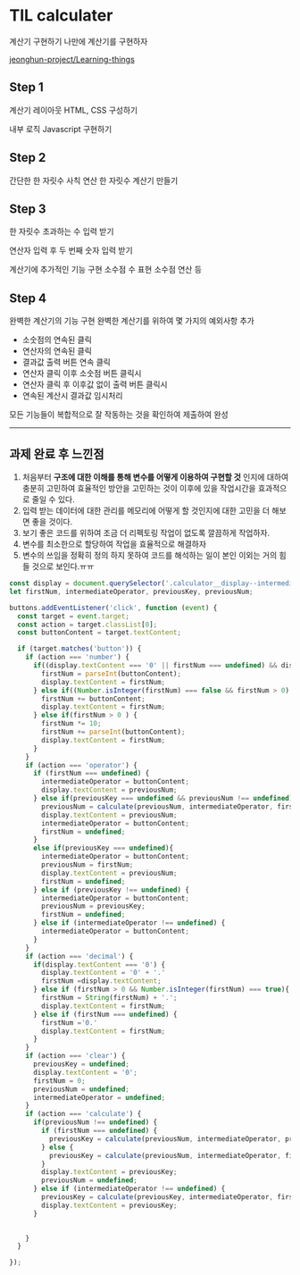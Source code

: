 # TIL calculater

계산기 구현하기 나만에 계산기를 구현하자

[jeonghun-project/Learning-things](https://github.com/jeonghun-project/Learning-things/tree/main/javascript/calculator)

## Step 1

계산기 레이아웃 HTML, CSS 구성하기

내부 로직 Javascript 구현하기 

## Step 2

간단한 한 자릿수 사칙 연산 한 자릿수 계산기 만들기

## Step 3

한 자릿수 초과하는 수 입력 받기

연산자 입력 후 두 번째 숫자 입력 받기

계산기에 추가적인 기능 구현 소수점 수 표현 소수점 연산 등

## Step 4

완벽한 계산기의 기능 구현 완벽한 계산기를 위하여 몇 가지의 예외사항 추가

- 소숫점의 연속된 클릭
- 연산자의 연속된 클릭
- 결과값 출력 버튼 연속 클릭
- 연산자 클릭 이후 소숫점 버튼 클릭시
- 연산자 클릭 후 이후값 없이 출력 버튼 클릭시
- 연속된 계산시 결과값 임시처리

모든 기능들이 복합적으로 잘 작동하는 것을 확인하여 제출하여 완성

---

## 과제 완료 후 느낀점

1. 처음부터 **구조에 대한 이해를 통해 변수를 어떻게 이용하여 구현할 것** 인지에 대하여 충분히 고민하여 효율적인 방안을 고민하는 것이 이후에 있을 작업시간을 효과적으로 줄일 수 있다. 
2. 입력 받는 데이터에 대한 관리를 메모리에 어떻게 할 것인지에 대한 고민을 더 해보면 좋을 것이다.
3. 보기 좋은 코드를 위하여 조금 더 리펙토링 작업이 없도록 깔끔하게 작업하자.
4. 변수를 최소한으로 할당하여 작업을 효율적으로 해결하자
5. 변수의 쓰임을 정확히 정의 하지 못하여 코드를 해석하는 일이 본인 이외는 거의 힘들 것으로 보인다.ㅠㅠ

```jsx
const display = document.querySelector('.calculator__display--intermediate');
let firstNum, intermediateOperator, previousKey, previousNum;

buttons.addEventListener('click', function (event) {
  const target = event.target; 
  const action = target.classList[0]; 
  const buttonContent = target.textContent; 

  if (target.matches('button')) {
    if (action === 'number') {
      if((display.textContent === '0' || firstNum === undefined) && display.textContent !== '0.') {
        firstNum = parseInt(buttonContent);
        display.textContent = firstNum;
      } else if((Number.isInteger(firstNum) === false && firstNum > 0) || display.textContent === '0.') {
        firstNum += buttonContent;
        display.textContent = firstNum;
      } else if(firstNum > 0 ) {
        firstNum *= 10;
        firstNum += parseInt(buttonContent);
        display.textContent = firstNum;
      }
    }
    if (action === 'operator') {
      if (firstNum === undefined) {
        intermediateOperator = buttonContent;
        display.textContent = previousNum;
      } else if(previousKey === undefined && previousNum !== undefined) {
        previousNum = calculate(previousNum, intermediateOperator, firstNum);
        display.textContent = previousNum;
        intermediateOperator = buttonContent;
        firstNum = undefined;
      }
      else if(previousKey === undefined){
        intermediateOperator = buttonContent;
        previousNum = firstNum; 
        display.textContent = previousNum;
        firstNum = undefined;
      } else if (previousKey !== undefined) {
        intermediateOperator = buttonContent;
        previousNum = previousKey; 
        firstNum = undefined;
      } else if (intermediateOperator !== undefined) {
        intermediateOperator = buttonContent;
      } 
    }
    if (action === 'decimal') {
      if(display.textContent === '0') {
        display.textContent = '0' + '.'
        firstNum =display.textContent;
      } else if (firstNum > 0 && Number.isInteger(firstNum) === true){
        firstNum = String(firstNum) + '.';
        display.textContent = firstNum;
      } else if (firstNum === undefined) {
        firstNum ='0.'
        display.textContent = firstNum;
      }
    }
    if (action === 'clear') {
      previousKey = undefined;
      display.textContent = '0';
      firstNum = 0;
      previousNum = undefined;
      intermediateOperator = undefined;
    }
    if (action === 'calculate') {
      if(previousNum !== undefined) {
        if (firstNum === undefined) {
          previousKey = calculate(previousNum, intermediateOperator, previousNum)
        } else {
          previousKey = calculate(previousNum, intermediateOperator, firstNum);
        }
        display.textContent = previousKey;
        previousNum = undefined;
      } else if (intermediateOperator !== undefined) {
        previousKey = calculate(previousKey, intermediateOperator, firstNum)
        display.textContent = previousKey;
      }
      

    }
  }

});
```